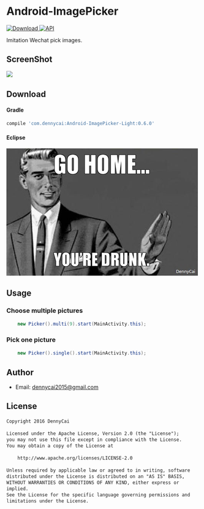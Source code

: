 # Android-ImagePicker
[ ![Download](https://api.bintray.com/packages/dennycai/maven/android-imagepicker-light/images/download.svg) ](https://bintray.com/dennycai/maven/android-imagepicker-light/_latestVersion)
[![API](https://img.shields.io/badge/API-11%2B-brightgreen.svg?style=flat)](https://android-arsenal.com/api?level=11)

Imitation Wechat pick images.

ScreenShot
--
![](https://null)

Download
--
#### Gradle
```groovy
compile 'com.dennycai:Android-ImagePicker-Light:0.6.0'
```
#### Eclipse
![go home](https://github.com/DennyCai/Android-ImagePicker/blob/PickImage-Light/screenshot/drunk.jpg)

Usage
--

### Choose multiple pictures
```java
    new Picker().multi(9).start(MainActivity.this);
```

### Pick one picture
```java
    new Picker().single().start(MainActivity.this);
```

Author
--
* Email: dennycai2015@gmail.com

License
--
```
Copyright 2016 DennyCai

Licensed under the Apache License, Version 2.0 (the "License");
you may not use this file except in compliance with the License.
You may obtain a copy of the License at

    http://www.apache.org/licenses/LICENSE-2.0

Unless required by applicable law or agreed to in writing, software
distributed under the License is distributed on an "AS IS" BASIS,
WITHOUT WARRANTIES OR CONDITIONS OF ANY KIND, either express or implied.
See the License for the specific language governing permissions and
limitations under the License.
